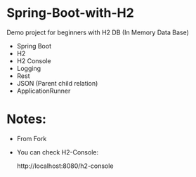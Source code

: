 # Spring-Boot-with-H2
Demo project for beginners with H2 DB (In Memory Data Base)

* Spring Boot
* H2 
* H2 Console
* Logging
* Rest
* JSON (Parent child relation)
* ApplicationRunner

# Notes:

* From Fork
* You can check H2-Console:
    
    http://localhost:8080/h2-console
    
    
